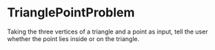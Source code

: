 # TrianglePointProblem
Taking the three vertices of a triangle and a point as input, tell the user whether the point lies inside or on the triangle.

